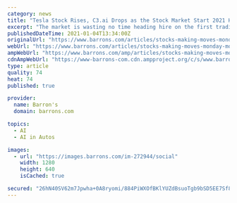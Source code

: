 ```yaml
---
category: news
title: "Tesla Stock Rises, C3.ai Drops as the Stock Market Start 2021 Higher"
excerpt: "The market is wasting no time heading hire on the first trading day of the new year—and that’s despite overhangs that might normally keep a lid on things. On Friday, we’ll get December’s payrolls report,"
publishedDateTime: 2021-01-04T13:34:00Z
originalUrl: "https://www.barrons.com/articles/stocks-making-moves-monday-morning-tesla-nio-c3-ai-boeing-51609767050"
webUrl: "https://www.barrons.com/articles/stocks-making-moves-monday-morning-tesla-nio-c3-ai-boeing-51609767050"
ampWebUrl: "https://www.barrons.com/amp/articles/stocks-making-moves-monday-morning-tesla-nio-c3-ai-boeing-51609767050"
cdnAmpWebUrl: "https://www-barrons-com.cdn.ampproject.org/c/s/www.barrons.com/amp/articles/stocks-making-moves-monday-morning-tesla-nio-c3-ai-boeing-51609767050"
type: article
quality: 74
heat: 74
published: true

provider:
  name: Barron's
  domain: barrons.com

topics:
  - AI
  - AI in Autos

images:
  - url: "https://images.barrons.com/im-272944/social"
    width: 1280
    height: 640
    isCached: true

secured: "26hN40SV62m7Jpwha+0A8ryomi/884PiWXOfBKlYUZdBsuoTgb9bSD5EE7Sf8oVW1MbVCQcrvGuQ5PTi+xb+1bQuLHTxsNudfGGgCJinqiiOXfghkCViLvSbDAztTDDRYEAt7HMmx91S2rfPYBEAeXLRmp6lZfhblElauiSZy0G0F/rhtZ6jsf3qU3ycOqJtNr4K5UGGFxdIDlT2PDy8HNG8JIoAnQ7HSx/3Z2JQEgvuz02H6WrJb/lZY/Oc+S9+QXHbLb3eLjPnFhlqWpbpJnvufmWzL+muKNY23aF8CsyTUVamU44TFyihVOPm46+LqRogasaX70Yc+uOlcMGRNlcnpT2B7h1C5COQCnATWp0=;foErBXeBDUBFCoC3nW2Q+w=="
---
```


